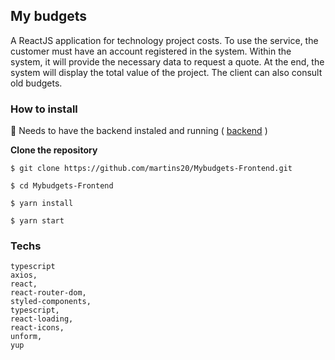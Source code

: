 ## My budgets

A ReactJS application for technology project costs. To use the service, the customer must have an account registered in the system. Within the system, it will provide the necessary data to request a quote. At the end, the system will display the total value of the project. The client can also consult old budgets.

### How to install

💭 Needs to have the backend instaled and running ( <a href="https://github.com/martins20/MyBydgets-Backend">backend</a> )

**Clone the repository**

```
$ git clone https://github.com/martins20/Mybudgets-Frontend.git

$ cd Mybudgets-Frontend

$ yarn install

$ yarn start
```

### Techs

```
typescript
axios,
react,
react-router-dom,
styled-components,
typescript,
react-loading,
react-icons,
unform,
yup
```
